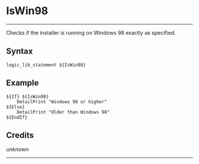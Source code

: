 # IsWin98

---

Checks if the installer is running on Windows 98 exactly as specified.

## Syntax

	logic_lib_statement ${IsWin98}

## Example

	${If} ${IsWin98}
		DetailPrint "Windows 98 or higher"
	${Else}
		DetailPrint "Older than Windows 98"
	${EndIf}

## Credits

*unknown*

---
